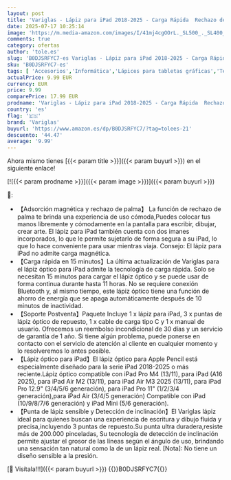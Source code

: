 ```yaml
---
layout: post
title: 'Variglas - Lápiz para iPad 2018-2025 - Carga Rápida  Rechazo de Palma  Detección de Inclinación-Stylus Pencil para Apple Pencil con iPad A16/11/10/9/8/7/6  Air 3/4/5/M3/M2  Mini 6/5  Pro 3/4/5/6/M4'
date: 2025-07-17 10:25:14
image: 'https://m.media-amazon.com/images/I/41mj4cgOOrL._SL500_._SL400_.jpg'
comments: true
category: ofertas
author: 'tole.es'
slug: 'B0DJSRFYC7-es Variglas - Lápiz para iPad 2018-2025 - Carga Rápida...'
sku: 'B0DJSRFYC7-es'
tags: [ 'Accesorios','Informática','Lápices para tabletas gráficas','Teclados, ratones y periféricos de entrada','apple','ipad','variglas','🇪🇸', ]
actualPrice: 9.99 EUR
currency: EUR
price: 9.99
comparePrice: 17.99 EUR
prodname: 'Variglas - Lápiz para iPad 2018-2025 - Carga Rápida  Rechazo de Palma  Detección de Inclinación-Stylus Pencil para Apple Pencil con iPad A16/11/10/9/8/7/6  Air 3/4/5/M3/M2  Mini 6/5  Pro 3/4/5/6/M4'
country: 'es'
flag: '🇪🇸'
brand: 'Variglas'
buyurl: 'https://www.amazon.es/dp/B0DJSRFYC7/?tag=tolees-21'
descuento: '44.47'
average: '9.99'
---
```


Ahora mismo tienes [{{< param title >}}]({{< param buyurl >}}) en el siguiente enlace!

[![{{< param prodname >}}]({{< param image >}})]({{< param buyurl >}})

🔎:

- 【Adsorción magnética y rechazo de palma】 La función de rechazo de palma te brinda una experiencia de uso cómoda,Puedes colocar tus manos libremente y cómodamente en la pantalla para escribir, dibujar, crear arte. El lápiz para iPad también cuenta con dos imanes incorporados, lo que le permite sujetarlo de forma segura a su iPad, lo que lo hace conveniente para usar mientras viaja. Consejo: El lápiz para iPad no admite carga magnética.
- 【Carga rápida en 15 minutos】La última actualización de Variglas para el lápiz óptico para iPad admite la tecnología de carga rápida. Solo se necesitan 15 minutos para cargar el lápiz óptico y se puede usar de forma continua durante hasta 11 horas. No se requiere conexión Bluetooth y, al mismo tiempo, este lápiz óptico tiene una función de ahorro de energía que se apaga automáticamente después de 10 minutos de inactividad.
- 【Soporte Postventa】Paquete Incluye 1 x lápiz para iPad, 3 x puntas de lápiz óptico de repuesto, 1 x cable de carga tipo C y 1 x manual de usuario. Ofrecemos un reembolso incondicional de 30 días y un servicio de garantía de 1 año. Si tiene algún problema, puede ponerse en contacto con el servicio de atención al cliente en cualquier momento y lo resolveremos lo antes posible.
- 【Lápiz óptico para iPad】El lápiz óptico para Apple Pencil está especialmente diseñado para la serie iPad 2018-2025 o más reciente.Lápiz óptico compatible con iPad Pro M4 (13/11), para iPad (A16 2025), para iPad Air M2 (13/11), para iPad Air M3 2025 (13/11), para iPad Pro 12.9" (3/4/5/6 generación), para iPad Pro 11" (1/2/3/4 generación),para iPad Air (3/4/5 generación) Compatible con iPad (10/9/8/7/6 generación) y iPad Mini (5/6 generación).
- 【Punta de lápiz sensible y Detección de inclinación】El Variglas lápiz ideal para quienes buscan una experiencia de escritura y dibujo fluida y precisa,incluyendo 3 puntas de repuesto.Su punta ultra duradera,resiste más de 200.000 pinceladas, Su tecnología de detección de inclinación permite ajustar el grosor de las líneas según el ángulo de uso, brindando una sensación tan natural como la de un lápiz real. [Nota]: No tiene un diseño sensible a la presión.

[🛒 Visítala!!!]({{< param buyurl >}})
{{<world>}}B0DJSRFYC7{{</world>}}
